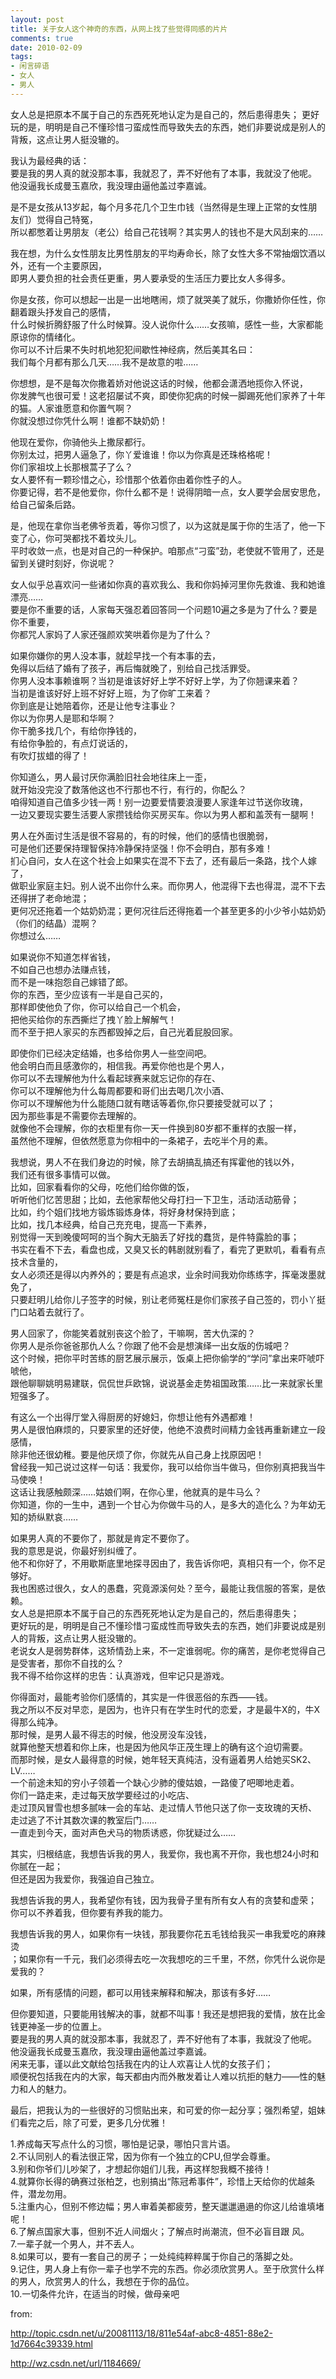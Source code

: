 ```yaml
---
layout: post
title: 关于女人这个神奇的东西，从网上找了些觉得同感的片片
comments: true
date: 2010-02-09
tags:
- 闲言碎语
- 女人
- 男人
---
```


<p>女人总是把原本不属于自己的东西死死地认定为是自己的，然后患得患失； 更好玩的是，明明是自己不懂珍惜刁蛮成性而导致失去的东西，她们非要说成是别人的背叛，这点让男人挺没辙的。</p>
<p><!--more--></p>
<p>我认为最经典的话：<br />要是我的男人真的就没那本事，我就忍了，弄不好他有了本事，我就没了他呢。<br />他没逼我长成曼玉嘉欣，我没理由逼他盖过李嘉诚。</p>
<p>是不是女孩从13岁起，每个月多花几个卫生巾钱（当然得是生理上正常的女性朋友们）觉得自己特冤，<br />所以都憋着让男朋友（老公）给自己花钱啊？其实男人的钱也不是大风刮来的……</p>
<p>我在想，为什么女性朋友比男性朋友的平均寿命长，除了女性大多不常抽烟饮酒以外，还有一个主要原因，<br />即男人要负担的社会责任更重，男人要承受的生活压力要比女人多得多。</p>
<p>你是女孩，你可以想起一出是一出地瞎闹，烦了就哭美了就乐，你撒娇你任性，你翻着跟头抒发自己的感情，<br />什么时候折腾舒服了什么时候算。没人说你什么……女孩嘛，感性一些，大家都能原谅你的情绪化。<br />你可以不计后果不失时机地犯犯间歇性神经病，然后美其名曰：<br />我们每个月都有那么几天……我不是故意的啦……</p>
<p>你想想，是不是每次你撒着娇对他说这话的时候，他都会潇洒地揽你入怀说，<br />你发脾气也很可爱！这老招屡试不爽，即使你犯病的时候一脚踢死他们家养了十年的猫。人家谁愿意和你置气啊？<br />你就没想过你凭什么啊！谁都不缺奶奶！</p>
<p>他现在爱你，你骑他头上撒尿都行。<br />你别太过，把男人逼急了，你丫爱谁谁！你以为你真是还珠格格呢！<br />你们家祖坟上长那根蒿子了么？<br />女人要怀有一颗珍惜之心，珍惜那个依着你由着你性子的人。<br />你要记得，若不是他爱你，你什么都不是！说得阴暗一点，女人要学会居安思危，给自己留条后路。</p>
<p>是，他现在拿你当老佛爷贡着，等你习惯了，以为这就是属于你的生活了，他一下变了心，你可哭都找不着坟头儿。<br />平时收敛一点，也是对自己的一种保护。咱那点“刁蛮”劲，老使就不管用了，还是留到关键时刻好，你说呢？</p>
<p>女人似乎总喜欢问一些诸如你真的喜欢我么、我和你妈掉河里你先救谁、我和她谁漂亮……<br />要是你不重要的话，人家每天强忍着回答同一个问题10遍之多是为了什么？要是你不重要，<br />你都咒人家妈了人家还强颜欢笑哄着你是为了什么？</p>
<p>如果你嫌你的男人没本事，就趁早找一个有本事的去，<br />免得以后结了婚有了孩子，再后悔就晚了，别给自己找活罪受。<br />你男人没本事赖谁啊？当初是谁该好好上学不好好上学，为了你翘课来着？<br />当初是谁该好好上班不好好上班，为了你旷工来着？<br />你到底是让她陪着你，还是让他专注事业？<br />你以为你男人是耶和华啊？<br />你干脆多找几个，有给你挣钱的，<br />有给你争脸的，有点灯说话的，<br />有吹灯拔蜡的得了！</p>
<p>你知道么，男人最讨厌你满脸旧社会地往床上一歪，<br />就开始没完没了数落他这也不行那也不行，有行的，你配么？<br />咱得知道自己值多少钱一两！别一边要爱情要浪漫要人家逢年过节送你玫瑰，<br />一边又要现实要生活要人家攒钱给你买房买车。你以为男人都和盖茨有一腿啊！</p>
<p>男人在外面讨生活是很不容易的，有的时候，他们的感情也很脆弱，<br />可是他们还要保持理智保持冷静保持坚强！你不会明白，那有多难！<br />扪心自问，女人在这个社会上如果实在混不下去了，还有最后一条路，找个人嫁了，<br />做职业家庭主妇。别人说不出你什么来。而你男人，他混得下去也得混，混不下去还得拼了老命地混；<br />更何况还拖着一个姑奶奶混；更何况往后还得拖着一个甚至更多的小少爷小姑奶奶（你们的结晶）混啊？<br />你想过么……</p>
<p>如果说你不知道怎样省钱，<br />不如自己也想办法赚点钱，<br />而不是一味抱怨自己嫁错了郎。<br />你的东西，至少应该有一半是自己买的，<br />那样即使他负了你，你可以给自己一个机会，<br />把他买给你的东西撕烂了拽丫脸上解解气！<br />而不至于把人家买的东西都毁掉之后，自己光着屁股回家。</p>
<p>即使你们已经决定结婚，也多给你男人一些空间吧。<br />他会明白而且感激你的，相信我。再爱你他也是个男人，<br />你可以不去理解他为什么看起球赛来就忘记你的存在、<br />你可以不理解他为什么每周都要和哥们出去喝几次小酒、<br />你可以不理解他为什么能随口就有瞎话等着你,你只要接受就可以了；<br />因为那些事是不需要你去理解的。<br />就像他不会理解，你的衣柜里有你一天一件换到80岁都不重样的衣服一样，<br />虽然他不理解，但依然愿意为你相中的一条裙子，去吃半个月的素。</p>
<p>我想说，男人不在我们身边的时候，除了去胡搞乱搞还有挥霍他的钱以外，<br />我们还有很多事情可以做。<br />比如，回家看看你的父母，吃他们给你做的饭，<br />听听他们忆苦思甜；比如，去他家帮他父母打扫一下卫生，活动活动筋骨；<br />比如，约个姐们找地方锻炼锻炼身体，将好身材保持到底；<br />比如，找几本经典，给自己充充电，提高一下素养，<br />别觉得一天到晚傻呵呵的当个胸大无脑丢了好找的蠢货，是件特露脸的事；<br />书实在看不下去，看盘也成，又臭又长的韩剧就别看了，看完了更默叽，看看有点技术含量的，<br />女人必须还是得以内养外的；要是有点追求，业余时间我劝你练练字，挥毫泼墨就免了，<br />只要赶明儿给你儿子签字的时候，别让老师冤枉是你们家孩子自己签的，罚小丫挺门口站着去就行了。</p>
<p>男人回家了，你能笑着就别丧这个脸了，干嘛啊，苦大仇深的？<br />你男人是杀你爸爸那仇人么？你跟了他不会是想演绎一出女版的伤城吧？<br />这个时候，把你平时苦练的厨艺展示展示，饭桌上把你偷学的“学问”拿出来吓唬吓唬他，<br />跟他聊聊姚明易建联，侃侃世乒欧锦，说说基金走势祖国政策……比一来就家长里短强多了。</p>
<p>有这么一个出得厅堂入得厨房的好媳妇，你想让他有外遇都难！<br />男人是很怕麻烦的，只要家里的还好使，他绝不浪费时间精力金钱再重新建立一段感情，<br />除非他还很幼稚。要是他厌烦了你，你就先从自己身上找原因吧！<br />曾经我一知己说过这样一句话：我爱你，我可以给你当牛做马，但你别真把我当牛马使唤！<br />这话让我感触颇深……姑娘们啊，在你心里，他就真的是牛马么？<br />你知道，你的一生中，遇到一个甘心为你做牛马的人，是多大的造化么？为年幼无知的娇纵默哀……</p>
<p>如果男人真的不要你了，那就是肯定不要你了。<br />我的意思是说，你最好别纠缠了。<br />他不和你好了，不用歇斯底里地探寻因由了，我告诉你吧，真相只有一个，你不足够好。<br />我也困惑过很久，女人的愚蠢，究竟源溪何处？至今，最能让我信服的答案，是依赖。<br />女人总是把原本不属于自己的东西死死地认定为是自己的，然后患得患失；<br />更好玩的是，明明是自己不懂珍惜刁蛮成性而导致失去的东西，她们非要说成是别人的背叛，这点让男人挺没辙的。<br />老说女人是弱势群体，这矫情劲上来，不一定谁弱呢。你的痛苦，是你老觉得自己是受害者，那你不自找的么？<br />我不得不给你这样的忠告：认真游戏，但牢记只是游戏。</p>
<p>你得面对，最能考验你们感情的，其实是一件很恶俗的东西——钱。<br />我之所以不反对早恋，是因为，也许只有在学生时代的恋爱，才是最牛X的，牛X得那么纯净。<br />那时候，是男人最不得志的时候，他没房没车没钱，<br />就算他整天想着和你上床，也是因为他风华正茂生理上的确有这个迫切需要。<br />而那时候，是女人最得意的时候，她年轻天真纯洁，没有逼着男人给她买SK2、LV……<br />一个前途未知的穷小子领着一个缺心少肺的傻姑娘，一路傻了吧唧地走着。<br />你们一路走来，走过每天放学要经过的小吃店、<br />走过顶风冒雪也想多腻味一会的车站、走过情人节他只送了你一支玫瑰的天桥、<br />走过逃了不计其数次课的教室后门……<br />一直走到今天，面对声色犬马的物质诱惑，你犹疑过么……</p>
<p>其实，归根结底，我想告诉我的男人，我爱你，我也离不开你，我也想24小时和你腻在一起；<br />但还是因为我爱你，我强迫自己独立。</p>
<p>我想告诉我的男人，我希望你有钱，因为我骨子里有所有女人有的贪婪和虚荣；<br />你可以不养着我，但你要有养我的能力。</p>
<p>我想告诉我的男人，如果你有一块钱，那我要你花五毛钱给我买一串我爱吃的麻辣烫<br />；如果你有一千元，我们必须得去吃一次我想吃的三千里，不然，你凭什么说你是爱我的？</p>
<p>如果，所有感情的问题，都可以用钱来解释和解决，那该有多好……</p>
<p>但你要知道，只要能用钱解决的事，就都不叫事！我还是想把我的爱情，放在比金钱更神圣一步的位置上。<br />要是我的男人真的就没那本事，我就忍了，弄不好他有了本事，我就没了他呢。<br />他没逼我长成曼玉嘉欣，我没理由逼他盖过李嘉诚。<br />闲来无事，谨以此文献给包括我在内的让人欢喜让人忧的女孩子们；<br />顺便祝包括我在内的大家，每天都由内而外散发着让人难以抗拒的魅力——性的魅力和人的魅力。</p>
<p>最后，把我认为的一些很好的习惯贴出来，和可爱的你一起分享；强烈希望，姐妹们看完之后，除了可爱，更多几分优雅！</p>
<p>1.养成每天写点什么的习惯，哪怕是记录，哪怕只言片语。<br />2.不认同别人的看法很正常，因为你有一个独立的CPU,但学会尊重。<br />3.别和你爷们儿吵架了，才想起你姐们儿我，再这样恕我概不接待！<br />4.就算你长得的确赛过张柏芝，也别搞出“陈冠希事件”，珍惜上天给你的优越条件，潜龙勿用。<br />5.注重内心，但别不修边幅；男人审着美都疲劳，整天邋邋遢遢的你这儿给谁填堵呢！<br />6.了解点国家大事，但别不近人间烟火；了解点时尚潮流，但不必盲目跟 风。<br />7.一辈子就一个男人，并不丢人。<br />8.如果可以，要有一套自己的房子；一处纯纯粹粹属于你自己的落脚之处。<br />9.记住，男人身上有你一辈子也学不完的东西。你必须欣赏男人。至于欣赏什么样的男人，欣赏男人的什么，我想在于你的品位。<br />10.一切条件允许，在适当的时候，做母亲吧</p>
<p>from:</p>
<p><a href="http://topic.csdn.net/u/20081113/18/811e54af-abc8-4851-88e2-1d7664c39339.html">http://topic.csdn.net/u/20081113/18/811e54af-abc8-4851-88e2-1d7664c39339.html</a></p>
<p><a href="http://wz.csdn.net/url/1184669/">http://wz.csdn.net/url/1184669/</a></p>				
